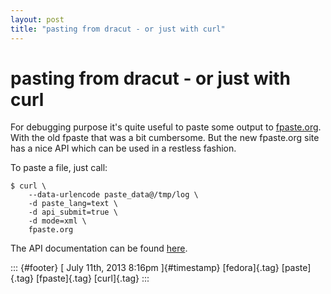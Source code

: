 ```yaml
---
layout: post
title: "pasting from dracut - or just with curl"
---
```



pasting from dracut - or just with curl
=======================================

For debugging purpose it's quite useful to paste some output to
[fpaste.org](http://www.fpaste.org). With the old fpaste that was a bit
cumbersome. But the new fpaste.org site has a nice API which can be used
in a restless fashion.

To paste a file, just call:

    $ curl \
        --data-urlencode paste_data@/tmp/log \
        -d paste_lang=text \
        -d api_submit=true \
        -d mode=xml \
        fpaste.org

The API documentation can be found
[here](http://www.fpaste.org/doc/api/).

::: {#footer}
[ July 11th, 2013 8:16pm ]{#timestamp} [fedora]{.tag} [paste]{.tag}
[fpaste]{.tag} [curl]{.tag}
:::
